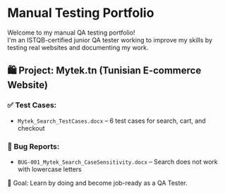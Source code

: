 # Manual Testing Portfolio

Welcome to my manual QA testing portfolio!  
I'm an ISTQB-certified junior QA tester working to improve my skills by testing real websites and documenting my work.

## 🛍️ Project: Mytek.tn (Tunisian E-commerce Website)

### ✅ Test Cases:
- `Mytek_Search_TestCases.docx` – 6 test cases for search, cart, and checkout

### 🐞 Bug Reports:
- `BUG-001_Mytek_Search_CaseSensitivity.docx` – Search does not work with lowercase letters

💼 Goal: Learn by doing and become job-ready as a QA Tester.


